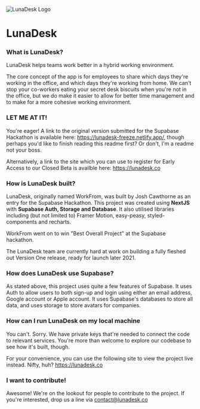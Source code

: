 ![LunaDesk Logo](https://lunadesk-freeze.netlify.app/images/githubPhoto.jpg)

# LunaDesk

### What is LunaDesk?

LunaDesk helps teams work better in a hybrid working environment.

The core concept of the app is for employees to share which days they're working in the office, and which days they're working from home. We can't stop your co-workers eating your secret desk biscuits when you're not in the office, but we do make it easier to allow for better time management and to make for a more cohesive working environment.

### LET ME AT IT!

You're eager! A link to the original version submitted for the Supabase Hackathon is available here: https://lunadesk-freeze.netlify.app/, though perhaps you'd like to finish reading this readme first? Or don't, I'm a readme not your boss.

Alternatively, a link to the site which you can use to register for Early Access to our Closed Beta is availble here: https://lunadesk.co

### How is LunaDesk built?

LunaDesk, originally named WorkFrom, was built by Josh Cawthorne as an entry for the Supabase Hackathon. This project was created using **NextJS** with **Supabase Auth, Storage and Database**. It also utilised libraries including (but not limited to) Framer Motion, easy-peasy, styled-components and recharts.

WorkFrom went on to win "Best Overall Project" at the Supabase hackathon.

The LunaDesk team are currently hard at work on building a fully fleshed out Version One release, ready for launch later 2021.

### How does LunaDesk use Supabase?

As stated above, this project uses quite a few features of Supabase. It uses Auth to allow users to both sign-up and login using either an email address, Google account or Apple account. It uses Supabase's databases to store all data, and uses storage to store avatars for companies.

### How can I run LunaDesk on my local machine

You can't. Sorry. We have private keys that're needed to connect the code to relevant services. You're more than welcome to explore our codebase to see how it's built, though.

For your convenience, you can use the following site to view the project live instead. Nifty, huh?
https://lunadesk.co

### I want to contribute!

Awesome! We're on the lookout for people to contribute to the project. If you're interested, drop us a line via contact@lunadesk.co

